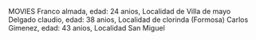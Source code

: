 MOVIES
Franco almada, edad: 24 anios, Localidad de Villa de mayo
Delgado claudio, edad: 38 anios, Localidad de clorinda (Formosa)
Carlos Gimenez, edad: 43 anios, Localidad San Miguel
